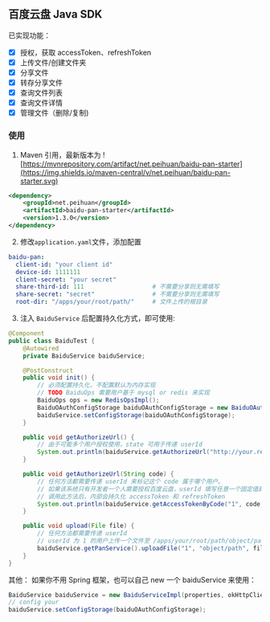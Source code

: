 ## 百度云盘 Java SDK
已实现功能：
- [x] 授权，获取 accessToken、refreshToken
- [x] 上传文件/创建文件夹
- [x] 分享文件
- [x] 转存分享文件
- [x] 查询文件列表
- [x] 查询文件详情
- [x] 管理文件（删除/复制)

### 使用
1. Maven 引用，最新版本为 ![https://mvnrepository.com/artifact/net.peihuan/baidu-pan-starter](https://img.shields.io/maven-central/v/net.peihuan/baidu-pan-starter.svg)
```xml
<dependency>
    <groupId>net.peihuan</groupId>
    <artifactId>baidu-pan-starter</artifactId>
    <version>1.3.0</version>
</dependency>
```

2. 修改`application.yaml`文件，添加配置
```yaml
baidu-pan:
  client-id: "your client id"
  device-id: 1111111
  client-secret: "your secret"
  share-third-id: 111                   # 不需要分享则无需填写
  share-secret: "secret"                # 不需要分享则无需填写
  root-dir: "/apps/your/root/path/"     # 文件上传的根目录
```

3. 注入 `BaiduService` 后配置持久化方式，即可使用:
```java
@Component
public class BaiduTest {
    @Autowired
    private BaiduService baiduService;

    @PostConstruct
    public void init() {
        // 必须配置持久化，不配置默认为内存实现
        // TODO BaiduOps 需要用户基于 mysql or redis 来实现
        BaiduOps ops = new RedisOpsImpl();
        BaiduOAuthConfigStorage baiduOAuthConfigStorage = new BaiduOAuthConfigServiceImpl(ops);
        baiduService.setConfigStorage(baiduOAuthConfigStorage);
    }

    public void getAuthorizeUrl() {
        // 由于可能多个用户授权使用，state 可用于传递 userId
        System.out.println(baiduService.getAuthorizeUrl("http://your.redirct.com", "your state"));
    }

    public void getAuthorizeUrl(String code) {
        // 任何方法都需要传递 userId 来标记这个 code 属于哪个用户。
        // 如果该系统只有开发者一个人需要授权百度云盘，userId 填写任意一个固定值即可
        // 调用此方法后，内部会持久化 accessToken 和 refreshToken
        System.out.println(baiduService.getAccessTokenByCode("1", code, "http://your.redirct.com"));
    }

    public void upload(File file) {
        // 任何方法都需要传递 userId
        // userId 为 1 的用户上传一个文件至 /apps/your/root/path/object/path
        baiduService.getPanService().uploadFile("1", "object/path", file, RtypeEnum.OVERRIDE);
    }
}

```


其他：
如果你不用 Spring 框架，也可以自己 new 一个 baiduService 来使用：
```java
BaiduService baiduService = new BaiduServiceImpl(properties, okHttpClient);
// config your
baiduService.setConfigStorage(baiduOAuthConfigStorage);
```